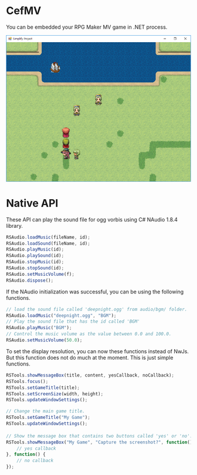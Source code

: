 # CefMV
You can be embedded your RPG Maker MV game in .NET process. 

![Screenshot](./screen.png)

# Native API
These API can play the sound file for ogg vorbis using C# NAudio 1.8.4 library.

```javascript
RSAudio.loadMusic(fileName, id);
RSAudio.loadSound(fileName, id);
RSAudio.playMusic(id);
RSAudio.playSound(id);
RSAudio.stopMusic(id);
RSAudio.stopSound(id);
RSAudio.setMusicVolume(f);
RSAudio.dispose();
```

If the NAudio initialization was successful, you can be using the following functions.

```javascript
// load the sound file called 'deepnight.ogg' from audio/bgm/ folder.
RSAudio.loadMusic("deepnight.ogg", "BGM");
// Play the sound file that has the id called 'BGM'
RSAudio.playMusic("BGM");
// Control the music volume as the value between 0.0 and 100.0.
RSAudio.setMusicVolume(50.0); 
```

To set the display resolution, you can now these functions instead of NwJs. But this function does not do much at the moment. This is just simple functions.

```javascript
RSTools.showMessageBox(title, content, yesCallback, noCallback);
RSTools.focus();
RSTools.setGameTitle(title);
RSTools.setScreenSize(width, height);
RSTools.updateWindowSettings();
```


```javascript
// Change the main game title.
RSTools.setGameTitle("My Game");
RSTools.updateWindowSettings();

// Show the message box that contains two buttons called 'yes' or 'no'.
RSTools.showMessageBox("My Game", "Capture the screenshot?", function() {
    // yes callback
}, function() {
    // no callback
});

```